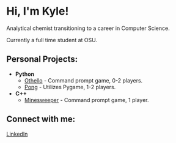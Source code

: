 <h1>Hi, I'm Kyle!</h1>
<p>Analytical chemist transitioning to a career in Computer Science.</p>
<p>Currently a full time student at OSU.</p>
<h2>Personal Projects:</h2>

- <b>Python</b>
  - [Othello](https://github.com/#) - Command prompt game, 0-2 players.
  - [Pong](https://github.com/#) - Utilizes Pygame, 1-2 players.
- <b>C++</b>
  - [Minesweeper](https://github.com/#) - Command prompt game, 1 player.

<h2>Connect with me:</h2>

[LinkedIn](https://www.linkedin.com/in/kyle-j-gonzales)
